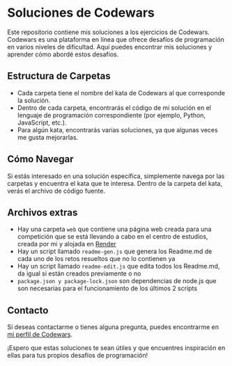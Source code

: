 # Soluciones de Codewars

Este repositorio contiene mis soluciones a los ejercicios de Codewars. Codewars es una plataforma en línea que ofrece desafíos de programación en varios niveles de dificultad. Aquí puedes encontrar mis soluciones y aprender cómo abordé estos desafíos.

## Estructura de Carpetas

- Cada carpeta tiene el nombre del kata de Codewars al que corresponde la solución.
- Dentro de cada carpeta, encontrarás el código de mi solución en el lenguaje de programación correspondiente (por ejemplo, Python, JavaScript, etc.).
- Para algún kata, encontrarás varias soluciones, ya que algunas veces me gusta mejorarlas.

## Cómo Navegar

Si estás interesado en una solución específica, simplemente navega por las carpetas y encuentra el kata que te interesa. Dentro de la carpeta del kata, verás el archivo de código fuente.

## Archivos extras

- Hay una carpeta `web` que contiene una página web creada para una competición que se está llevando a cabo en el centro de estudios, creada por mi y alojada en [Render](render.com)
- Hay un script llamado `readme-gen.js` que genera los Readme.md de cada uno de los retos resueltos que no lo contienen ya
- Hay un script llamado `readme-edit.js` que edita todos los Readme.md, da igual si están creados previamente o no
- `package.json y package-lock.json` son dependencias de node.js que son necesarias para el funcionamiento de los últimos 2 scripts

## Contacto

Si deseas contactarme o tienes alguna pregunta, puedes encontrarme en [mi perfil de Codewars](https://www.codewars.com/users/AlexDeveloperUwU).

¡Espero que estas soluciones te sean útiles y que encuentres inspiración en ellas para tus propios desafíos de programación!
